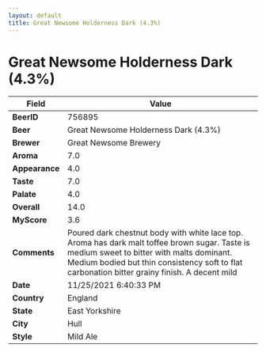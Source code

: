 ```yaml
---
layout: default
title: Great Newsome Holderness Dark (4.3%)
---
```


# Great Newsome Holderness Dark (4.3%)

| Field         | Value     |
|---------------|-----------|
| **BeerID** | 756895 |
| **Beer** | Great Newsome Holderness Dark (4.3%) |
| **Brewer** | Great Newsome Brewery |
| **Aroma** | 7.0 |
| **Appearance** | 4.0 |
| **Taste** | 7.0 |
| **Palate** | 4.0 |
| **Overall** | 14.0 |
| **MyScore** | 3.6 |
| **Comments** | Poured dark chestnut body with white lace top. Aroma has dark malt toffee brown sugar. Taste is medium sweet to bitter with malts dominant. Medium bodied but thin consistency soft to flat carbonation bitter grainy finish. A decent mild |
| **Date** | 11/25/2021 6:40:33 PM |
| **Country** | England |
| **State** | East Yorkshire |
| **City** | Hull |
| **Style** | Mild Ale |
